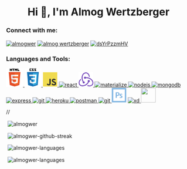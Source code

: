 <h1 align="center">Hi 👋, I'm Almog Wertzberger</h1>
<h3 align="left">Connect with me: </h3>
<p align="left">
<a href="https://linkedin.com/in/almogwer" target="blank"><img align="center" src="https://raw.githubusercontent.com/rahuldkjain/github-profile-readme-generator/master/src/images/icons/Social/linked-in-alt.svg" alt="almogwer" height="30" width="40" /></a>
<a href="https://fb.com/almog wertzberger" target="blank"><img align="center" src="https://raw.githubusercontent.com/rahuldkjain/github-profile-readme-generator/master/src/images/icons/Social/facebook.svg" alt="almog wertzberger" height="30" width="40" /></a>
<a href="https://discord.gg/dsYrPzzmHV" target="blank"><img align="center" src="https://raw.githubusercontent.com/rahuldkjain/github-profile-readme-generator/master/src/images/icons/Social/discord.svg" alt="dsYrPzzmHV" height="30" width="40" /></a>
</p>

<h3 align="left">Languages and Tools:</h3>
<p align="left">
   <a href="https://www.w3.org/html/" target="_blank"> <img src="https://raw.githubusercontent.com/devicons/devicon/master/icons/html5/html5-original-wordmark.svg" alt="html5" width="46" height="50"/> </a> <a href="https://www.w3schools.com/css/" target="_blank"> <img src="https://raw.githubusercontent.com/devicons/devicon/master/icons/css3/css3-original-wordmark.svg" alt="css3" width="46" height="50"/> </a> <a href="https://developer.mozilla.org/en-US/docs/Web/JavaScript" target="_blank"> <img src="https://raw.githubusercontent.com/devicons/devicon/master/icons/javascript/javascript-original.svg" alt="javascript" width="40" height="40"/> </a> <a href="https://www.photoshop.com/en" target="_blank"> </a> <a href="https://reactjs.org/" target="_blank"> <img src="https://cdn.jsdelivr.net/gh/devicons/devicon/icons/react/react-original.svg" alt="react" width="40" height="40"/> </a> <a href="https://redux.js.org" target="_blank"> <img src="https://raw.githubusercontent.com/devicons/devicon/master/icons/redux/redux-original.svg" alt="redux" width="40" height="40"/> </a> <a href="https://materializecss.com/" target="_blank"> <img src="https://raw.githubusercontent.com/prplx/svg-logos/5585531d45d294869c4eaab4d7cf2e9c167710a9/svg/materialize.svg" alt="materialize" width="40" height="40"/> <a href="https://nodejs.org" target="_blank"> <img src="https://cdn.jsdelivr.net/gh/devicons/devicon/icons/nodejs/nodejs-original.svg" alt="nodejs" width="40" height="40"/> </a> <a href="https://www.mongodb.com/" target="_blank"> <img src="https://cdn.jsdelivr.net/gh/devicons/devicon/icons/mongodb/mongodb-original.svg" alt="mongodb" width="40" height="40"/> </a> <a href="https://expressjs.com" target="_blank"> <img src="https://icongr.am/devicon/express-original.svg?size=128&color=53c11f" alt="express" width="40" height="40"/> </a> <a href="https://git-scm.com/" target="_blank"> <img src="https://www.vectorlogo.zone/logos/git-scm/git-scm-icon.svg" alt="git" width="40" height="40"/> </a> <a href="https://heroku.com" target="_blank"> <img src="https://cdn.jsdelivr.net/gh/devicons/devicon/icons/heroku/heroku-plain.svg" alt="heroku" width="40" height="40"/> </a><a href="https://postman.com" target="_blank"> <img src="https://www.vectorlogo.zone/logos/getpostman/getpostman-icon.svg" alt="postman" width="40" height="40"/> </a><a href="https://git-scm.com/" target="_blank"> <img src="https://www.vectorlogo.zone/logos/git-scm/git-scm-icon.svg" alt="git" width="40" height="40"/> </a>  <img src="https://raw.githubusercontent.com/devicons/devicon/master/icons/photoshop/photoshop-line.svg" alt="photoshop" width="40" height="40"/> <a href="https://www.adobe.com/products/xd.html" target="_blank"> <img src="https://cdn.worldvectorlogo.com/logos/adobe-xd.svg" alt="xd" width="40" height="40"/> </a>  <a href="https://www.wordpress.com" target="_blank"> <img width="40" height="40" fill="#2286F5" src="https://cdn.jsdelivr.net/gh/devicons/devicon/icons/wordpress/wordpress-plain.svg" /> </a> </p>//
   

<p>&nbsp;<img align="center" src="https://github-readme-stats.vercel.app/api?username=almogwer&show_icons=true&locale=en&theme=tokyonight&count_private=true&hide=issues,contribs,prs" alt="almogwer" /></p>
<p>&nbsp;<img align="center" src="https://github-readme-streak-stats.herokuapp.com?user=AlmogWer&theme=tokyonight" alt="almogwer-github-streak" /></p>
<p>&nbsp;<img align="center" width="495px" src="https://activity-graph.herokuapp.com/graph?username=almogwer&theme=rogue&color=35AEA1&line=70A4FC&point=BE91F2&bg_color=1A1B27" alt="almogwer-languages" /></p>
<p>&nbsp;<img align="center" width="495px" src="https://github-readme-stats.vercel.app/api/top-langs/?username=almogwer&langs_count=8&theme=tokyonight" alt="almogwer-languages" /></p>

